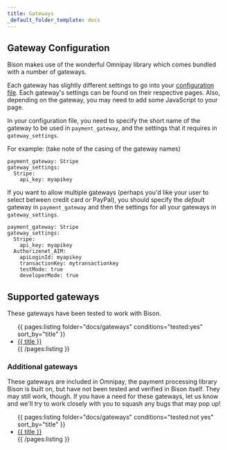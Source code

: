 ```yaml
---
title: Gateways
_default_folder_template: docs
---
```


## Gateway Configuration

Bison makes use of the wonderful Omnipay library which comes bundled with a number of gateways.

Each gateway has slightly different settings to go into your [configuration file](/docs/configuring/settings). Each gateway's settings can be found on their respective pages. Also, depending on the gateway, you may need to add some JavaScript to your page.

In your configuration file, you need to specify the short name of the gateway to be used in `payment_gateway`, and the settings that it requires in `gateway_settings`.

For example: (take note of the casing of the gateway names)
~~~
payment_gateway: Stripe
gateway_settings:
  Stripe:
    api_key: myapikey
~~~

If you want to allow multiple gateways (perhaps you'd like your user to select between credit card or PayPal), you should specify the *default* gateway in `payment_gateway` and then the settings for all your gateways in `gateway_settings`.

~~~
payment_gateway: Stripe
gateway_settings:
  Stripe:
    api_key: myapikey
  Authorizenet_AIM:
    apiLoginId: myapikey
    transactionKey: mytransactionkey
    testMode: true
    developerMode: true
~~~

## Supported gateways
These gateways have been tested to work with Bison.

<ul class="supported-gateways">
{{ pages:listing folder="docs/gateways" conditions="tested:yes" sort_by="title" }}
  <li><a href="{{ url }}">{{ title }}</a></li>
{{ /pages:listing }}
</ul>

### Additional gateways
These gateways are included in Omnipay, the payment processing library Bison is built on, but have not been tested and verified in Bison itself. They may still work, though. If you have a need for these gateways, let us know and we'll try to work closely with you to squash any bugs that may pop up!

<ul class="untested-gateways">
{{ pages:listing folder="docs/gateways" conditions="tested:not yes" sort_by="title" }}
  <li><a href="{{ url }}">{{ title }}</a></li>
{{ /pages:listing }}
</ul>